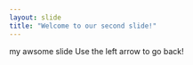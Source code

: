 ```yaml
---
layout: slide
title: "Welcome to our second slide!"
---
```

my awsome slide
Use the left arrow to go back!
